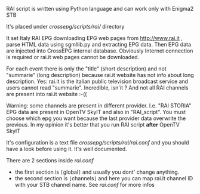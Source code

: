 RAI script is written using Python language and can work only with Enigma2 STB

It's placed under _crossepg/scripts/rai/_ directory

It set Italy RAI EPG downloading EPG web pages from http://www.rai.it , parse HTML data using sgmllib.py and extracting EPG data. Then EPG data are injected into CrossEPG internal database. Obviously Internet connection is required or rai.it web pages cannot be downloaded.

For each event there is only the "title" (short description) and not "summarie" (long description) because rai.it website has not info about long description. Yes: rai.it is the italian public television broadcast service and users cannot read "summarie". Incredible, isn'it ? And not all RAI channels are present into rai.it website :-((

Warning: some channels are present in different provider. I.e. "RAI STORIA" EPG data are present in OpenTV SkyIT and also in "RAI\_script". You must choose which epg you want because the last provider data overwrite the previous. In my opinion it's better that you run RAI script **after** OpenTV SkyIT


It's configuration is a text file _crossepg/scripts/rai/rai.conf_ and you should have a look before using it. It's well documented.

There are 2 sections inside _rai.conf_

  * the first section is `[`global`]` and usually you dont' change anything.
  * the second section is `[`channels`]` and here you can map rai.it channel ID with your STB channel name. See _rai.conf_ for more infos
